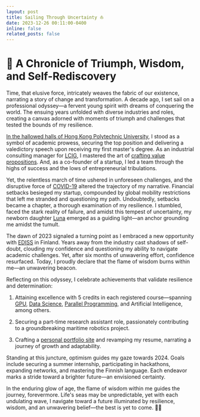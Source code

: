 ```yaml
---
layout: post
title: Sailing Through Uncertainty ⛵
date: 2023-12-26 00:11:00-0400
inline: false
related_posts: false
---
```


# 🌟 A Chronicle of Triumph, Wisdom, and Self-Rediscovery

Time, that elusive force, intricately weaves the fabric of our existence, narrating a story of change and transformation. A decade ago, I set sail on a professional odyssey—a fervent young spirit with dreams of conquering the world. The ensuing years unfolded with diverse industries and roles, creating a canvas adorned with moments of triumph and challenges that tested the bounds of my resilience.

[In the hallowed halls of Hong Kong Polytechnic University](https://www.veed.io/view/4c8c61e7-f96c-4528-a096-e1d4bdeeafdb?panel=share), I stood as a symbol of academic prowess, securing the top position and delivering a valedictory speech upon receiving my first master's degree. As an industrial consulting manager for [LCIG](https://www.lenovo.com/ao/en/about/our-businesses/capital-incubator-group), I mastered the art of [crafting value propositions](https://drive.google.com/file/d/1vGg6SzRDbQ9VtSynKkOvhTSoZBD7chKt/view?pli=1). And, as a co-founder of a startup, I led a team through the highs of success and the lows of entrepreneurial tribulations.

Yet, the relentless march of time ushered in unforeseen challenges, and the disruptive force of [COVID-19](https://www.who.int/emergencies/diseases/novel-coronavirus-2019) altered the trajectory of my narrative. Financial setbacks besieged my startup, compounded by global mobility restrictions that left me stranded and questioning my path. Undoubtedly, setbacks became a chapter, a thorough examination of my resilience. I stumbled, faced the stark reality of failure, and amidst this tempest of uncertainty, my newborn daughter [Luna](/people/) emerged as a guiding light—an anchor grounding me amidst the tumult.

The dawn of 2023 signaled a turning point as I embraced a new opportunity with [EDISS](https://www.master-ediss.eu/) in Finland. Years away from the industry cast shadows of self-doubt, clouding my confidence and questioning my ability to navigate academic challenges. Yet, after six months of unwavering effort, confidence resurfaced. Today, I proudly declare that the flame of wisdom burns within me—an unwavering beacon.

Reflecting on this odyssey, I celebrate achievements that validate resilience and determination:

1. Attaining excellence with 5 credits in each registered course—spanning [GPU](https://github.com/lunapapa-finland/EDISS-GPU), [Data Science](https://github.com/lunapapa-finland/EDISS-DS-MINI3), [Parallel Programming](https://github.com/lunapapa-finland/EDISS-PARALLEL), and Artificial Intelligence, among others.

2. Securing a part-time research assistant role, passionately contributing to a groundbreaking maritime robotics project.

3. Crafting a [personal portfolio site](https://lunapapa-finland.github.io/) and revamping my resume, narrating a journey of growth and adaptability.

Standing at this juncture, optimism guides my gaze towards 2024. Goals include securing a summer internship, participating in hackathons, expanding networks, and mastering the Finnish language. Each endeavor marks a stride toward a brighter future—an envisioned certainty.

In the enduring glow of age, the flame of wisdom within me guides the journey, forevermore. Life's seas may be unpredictable, yet with each undulating wave, I navigate toward a future illuminated by resilience, wisdom, and an unwavering belief—the best is yet to come. 🌊✨
